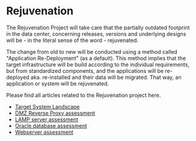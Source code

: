 # Rejuvenation

The Rejuvenation Project will take care that the partially outdated footprint in the data center, concerning releases, versions and underlying designs will be - in the literal sense of the word - rejuvenated.

The change from old to new will be conducted using a method called "Application Re-Deployment" (as a default).
This method implies that the target infrastructure will be build according to the individual requirements, but from standardized components, and the applications will be re-deployed aka. re-installed
and their data will be migrated. That way, an application or system will be rejuvenated.

Please find all articles related to the Rejuvenation project here.

* [Target System Landscape](target-system-landscape.md)
* [DMZ Reverse Proxy assessment](dmz-reverse-proxy-assessment.md)
* [LAMP server assessment](lamp-server-assessment.md)
* [Oracle database assessment](oracle-database-assessment.md)
* [Webserver assessment](webserver-assessment.md)
